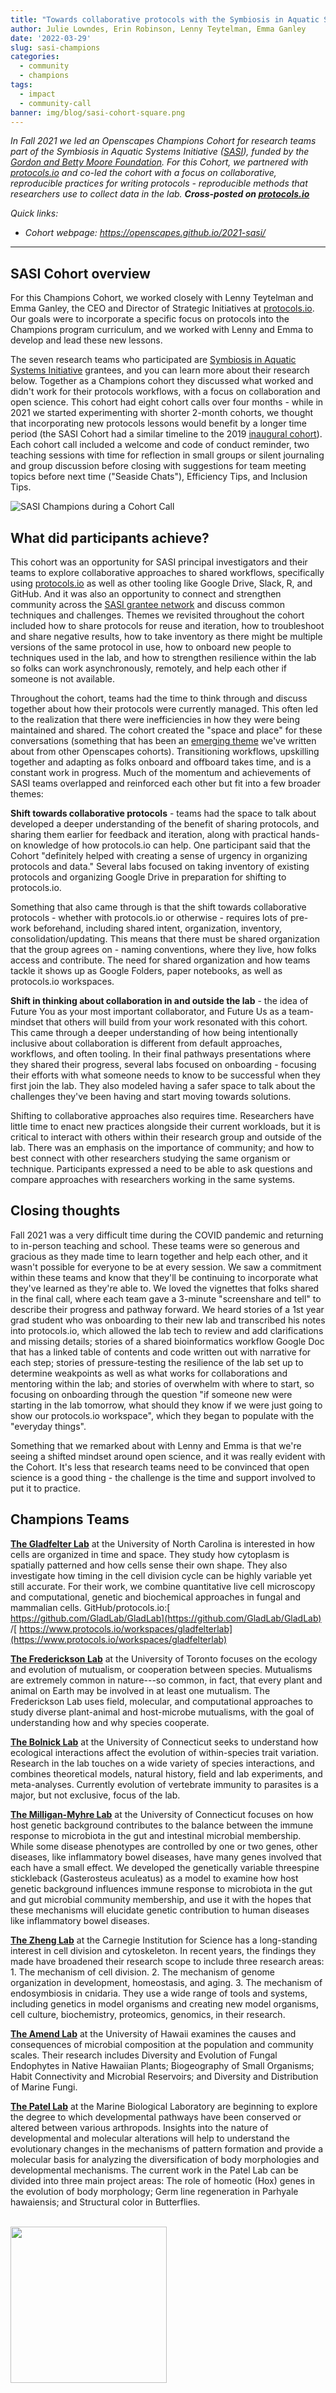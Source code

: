 ```yaml
---
title: "Towards collaborative protocols with the Symbiosis in Aquatic Systems Initiative"
author: Julie Lowndes, Erin Robinson, Lenny Teytelman, Emma Ganley
date: '2022-03-29'
slug: sasi-champions
categories:
  - community
  - champions
tags:
  - impact
  - community-call
banner: img/blog/sasi-cohort-square.png
---
```


*In Fall 2021 we led an Openscapes Champions Cohort for research teams part of the Symbiosis in Aquatic Systems Initiative ([SASI](https://www.moore.org/initiative-strategy-detail?initiativeId=symbiosis-in-aquatic-systems-initiative)), funded by the[ Gordon and Betty Moore Foundation](https://www.moore.org/). For this Cohort, we partnered with[ protocols.io](https://protocols.io) and co-led the cohort with a focus on collaborative, reproducible practices for writing protocols - reproducible methods that researchers use to collect data in the lab.* ***Cross-posted on [protocols.io](https://www.protocols.io/workspaces/protocolsio-news/news/towards-collaborative-protocols-with-the-symbiosis1)***

*Quick links:*

-   *Cohort webpage: https://openscapes.github.io/2021-sasi/*

------------------------------------------------------------------------

## **SASI Cohort overview**

For this Champions Cohort, we worked closely with Lenny Teytelman and Emma Ganley, the CEO and Director of Strategic Initiatives at [protocols.io](https://protocols.io). Our goals were to incorporate a specific focus on protocols into the Champions program curriculum, and we worked with Lenny and Emma to develop and lead these new lessons.

The seven research teams who participated are [Symbiosis in Aquatic Systems Initiative](https://www.moore.org/initiative-strategy-detail?initiativeId=symbiosis-in-aquatic-systems-initiative) grantees, and you can learn more about their research below. Together as a Champions cohort they discussed what worked and didn't work for their protocols workflows, with a focus on collaboration and open science. This cohort had eight cohort calls over four months - while in 2021 we started experimenting with shorter 2-month cohorts, we thought that incorporating new protocols lessons would benefit by a longer time period (the SASI Cohort had a similar timeline to the 2019 [inaugural cohort](https://openscapes.github.io/events/posts/2019-01-21-inaugural/)). Each cohort call included a welcome and code of conduct reminder, two teaching sessions with time for reflection in small groups or silent journaling and group discussion before closing with suggestions for team meeting topics before next time ("Seaside Chats"), Efficiency Tips, and Inclusion Tips.  

![SASI Champions during a Cohort Call](/img/blog/sasi-cohort.png)

  

## **What did participants achieve?**

This cohort was an opportunity for SASI principal investigators and their teams to explore collaborative approaches to shared workflows, specifically using [protocols.io](https://protocols.io) as well as other tooling like Google Drive, Slack, R, and GitHub. And it was also an opportunity to connect and strengthen community across the [SASI grantee network](https://www.moore.org/initiative-strategy-detail?initiativeId=symbiosis-in-aquatic-systems-initiative) and discuss common techniques and challenges. Themes we revisited throughout the cohort included how to share protocols for reuse and iteration, how to troubleshoot and share negative results, how to take inventory as there might be multiple versions of the same protocol in use, how to onboard new people to techniques used in the lab, and how to strengthen resilience within the lab so folks can work asynchronously, remotely, and help each other if someone is not available.

Throughout the cohort, teams had the time to think through and discuss together about how their protocols were currently managed. This often led to the realization that there were inefficiencies in how they were being maintained and shared. The cohort created the "space and place" for these conversations (something that has been an [emerging theme](https://www.openscapes.org/blog/2022/02/17/esip-winter-2022/) we've written about from other Openscapes cohorts). Transitioning workflows, upskilling together and adapting as folks onboard and offboard takes time, and is a constant work in progress. Much of the momentum and achievements of SASI teams overlapped and reinforced each other but fit into a few broader themes:

**Shift towards collaborative protocols** - teams had the space to talk about developed a deeper understanding of the benefit of sharing protocols, and sharing them earlier for feedback and iteration, along with practical hands-on knowledge of how protocols.io can help. One participant said that the Cohort "definitely helped with creating a sense of urgency in organizing protocols and data." Several labs focused on taking inventory of existing protocols and organizing Google Drive in preparation for shifting to protocols.io.

Something that also came through is that the shift towards collaborative protocols - whether with protocols.io or otherwise - requires lots of pre-work beforehand, including shared intent, organization, inventory, consolidation/updating. This means that there must be shared organization that the group agrees on - naming conventions, where they live, how folks access and contribute. The need for shared organization and how teams tackle it shows up as Google Folders, paper notebooks, as well as protocols.io workspaces.

**Shift in thinking about collaboration in and outside the lab** - the idea of Future You as your most important collaborator, and Future Us as a team-mindset that others will build from your work resonated with this cohort. This came through a deeper understanding of how being intentionally inclusive about collaboration is different from default approaches, workflows, and often tooling. In their final pathways presentations where they shared their progress, several labs focused on onboarding - focusing their efforts with what someone needs to know to be successful when they first join the lab. They also modeled having a safer space to talk about the challenges they've been having and start moving towards solutions.

Shifting to collaborative approaches also requires time. Researchers have little time to enact new practices alongside their current workloads, but it is critical to interact with others within their research group and outside of the lab. There was an emphasis on the importance of community; and how to best connect with other researchers studying the same organism or technique. Participants expressed a need to be able to ask questions and compare approaches with researchers working in the same systems.

## **Closing thoughts**

Fall 2021 was a very difficult time during the COVID pandemic and returning to in-person teaching and school. These teams were so generous and gracious as they made time to learn together and help each other, and it wasn't possible for everyone to be at every session. We saw a commitment within these teams and know that they'll be continuing to incorporate what they've learned as they're able to. We loved the vignettes that folks shared in the final call, where each team gave a 3-minute "screenshare and tell" to describe their progress and pathway forward. We heard stories of a 1st year grad student who was onboarding to their new lab and transcribed his notes into protocols.io, which allowed the lab tech to review and add clarifications and missing details; stories of a shared bioinformatics workflow Google Doc that has a linked table of contents and code written out with narrative for each step; stories of pressure-testing the resilience of the lab set up to determine weakpoints as well as what works for collaborations and mentoring within the lab; and stories of overwhelm with where to start, so focusing on onboarding through the question "if someone new were starting in the lab tomorrow, what should they know if we were just going to show our protocols.io workspace", which they began to populate with the "everyday things".

Something that we remarked about with Lenny and Emma is that we're seeing a shifted mindset around open science, and it was really evident with the Cohort. It's less that research teams need to be convinced that open science is a good thing - the challenge is the time and support involved to put it to practice.

## **Champions Teams**

[**The Gladfelter Lab**](https://gladfelterlab.web.unc.edu/) at the University of North Carolina is interested in how cells are organized in time and space. They study how cytoplasm is spatially patterned and how cells sense their own shape. They also investigate how timing in the cell division cycle can be highly variable yet still accurate. For their work, we combine quantitative live cell microscopy and computational, genetic and biochemical approaches in fungal and mammalian cells. GitHub/protocols.io:[ https://github.com/GladLab/GladLab](https://github.com/GladLab/GladLab) /[ https://www.protocols.io/workspaces/gladfelterlab](https://www.protocols.io/workspaces/gladfelterlab)

[**The Frederickson Lab**](http://mutualism.ca/) at the University of Toronto focuses on the ecology and evolution of mutualism, or cooperation between species. Mutualisms are extremely common in nature---so common, in fact, that every plant and animal on Earth may be involved in at least one mutualism. The Frederickson Lab uses field, molecular, and computational approaches to study diverse plant-animal and host-microbe mutualisms, with the goal of understanding how and why species cooperate.

[**The Bolnick Lab**](https://bolnicklab.wordpress.com/) at the University of Connecticut seeks to understand how ecological interactions affect the evolution of within-species trait variation. Research in the lab touches on a wide variety of species interactions, and combines theoretical models, natural history, field and lab experiments, and meta-analyses. Currently evolution of vertebrate immunity to parasites is a major, but not exclusive, focus of the lab.

[**The Milligan-Myhre Lab**](https://drkatlab.wordpress.com/about/) at the University of Connecticut focuses on how host genetic background contributes to the balance between the immune response to microbiota in the gut and intestinal microbial membership. While some disease phenotypes are controlled by one or two genes, other diseases, like inflammatory bowel diseases, have many genes involved that each have a small effect. We developed the genetically variable threespine stickleback (Gasterosteus aculeatus) as a model to examine how host genetic background influences immune response to microbiota in the gut and gut microbial community membership, and use it with the hopes that these mechanisms will elucidate genetic contribution to human diseases like inflammatory bowel diseases.

[**The Zheng Lab**](https://emb.carnegiescience.edu/science/faculty/yixian-zheng) at the Carnegie Institution for Science has a long-standing interest in cell division and cytoskeleton. In recent years, the findings they made have broadened their research scope to include three research areas: 1. The mechanism of cell division. 2. The mechanism of genome organization in development, homeostasis, and aging. 3. The mechanism of endosymbiosis in cnidaria. They use a wide range of tools and systems, including genetics in model organisms and creating new model organisms, cell culture, biochemistry, proteomics, genomics, in their research.

[**The Amend Lab**](https://openscapes.github.io/2021-sasi/) at the University of Hawaii examines the causes and consequences of microbial composition at the population and community scales. Their research includes Diversity and Evolution of Fungal Endophytes in Native Hawaiian Plants; Biogeography of Small Organisms; Habit Connectivity and Microbial Reservoirs; and Diversity and Distribution of Marine Fungi.

[**The Patel Lab**](http://www.patellab.net/) at the Marine Biological Laboratory are beginning to explore the degree to which developmental pathways have been conserved or altered between various arthropods. Insights into the nature of developmental and molecular alterations will help to understand the evolutionary changes in the mechanisms of pattern formation and provide a molecular basis for analyzing the diversification of body morphologies and developmental mechanisms. The current work in the Patel Lab can be divided into three main project areas: The role of homeotic (Hox) genes in the evolution of body morphology; Germ line regeneration in Parhyale hawaiensis; and Structural color in Butterflies.

<br> <img src="/img/blog/sasi-cohort-square.png" width="250px">

<br>
